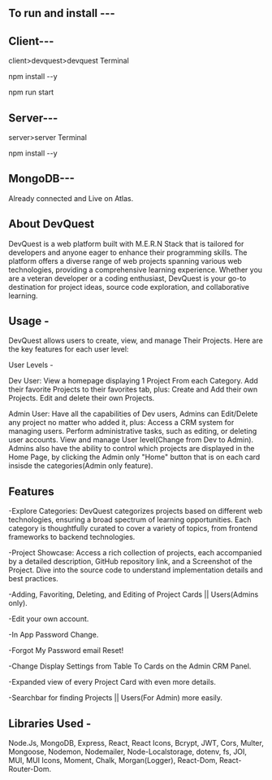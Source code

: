 To run and install --- 
-
Client---
-
client>devquest>devquest Terminal


npm install --y


npm run start


Server---
-
server>server Terminal 


npm install --y

MongoDB---
-
Already connected and Live on Atlas.

About DevQuest
-
DevQuest is a web platform built with M.E.R.N Stack that is tailored for developers and anyone eager to enhance their programming skills.
The platform offers a diverse range of web projects spanning various web technologies, providing a comprehensive learning experience.
Whether you are a veteran developer or a coding enthusiast, DevQuest is your go-to destination for project ideas, source code exploration, and collaborative learning.


Usage -
-
DevQuest allows users to create, view, and manage Their Projects. Here are the key features for each user level:

User Levels -

Dev User:
View a homepage displaying 1 Project From each Category.
Add their favorite Projects to their favorites tab, plus:
Create and Add their own Projects.
Edit and delete their own Projects.

Admin User:
Have all the capabilities of Dev users, Admins can Edit/Delete any project no matter who added it, plus:
Access a CRM system for managing users.
Perform administrative tasks, such as editing, or deleting user accounts.
View and manage User level(Change from Dev to Admin).
Admins also have the ability to control which projects are displayed in the Home Page,
by clicking the Admin only "Home" button that is on each card insisde the categories(Admin only feature).


Features
-
-Explore Categories: DevQuest categorizes projects based on different web technologies, ensuring a broad spectrum of learning opportunities.
 Each category is thoughtfully curated to cover a variety of topics, from frontend frameworks to backend technologies.

-Project Showcase: Access a rich collection of projects, each accompanied by a detailed description, GitHub repository link, and a Screenshot of the Project.
Dive into the source code to understand implementation details and best practices.

-Adding,   Favoriting,   Deleting,   and Editing of Project Cards || Users(Admins only).

-Edit your own account.

-In App Password Change.

-Forgot My Password email Reset!

-Change Display Settings from Table To Cards on the Admin CRM Panel.

-Expanded view of every Project Card with even more details.

-Searchbar for finding Projects || Users(For Admin) more easily.


Libraries Used - 
-
Node.Js,
MongoDB,
Express,
React,
React Icons,
Bcrypt,
JWT,
Cors,
Multer,
Mongoose,
Nodemon,
Nodemailer,
Node-Localstorage,
dotenv,
fs,
JOI,
MUI,
MUI Icons,
Moment,
Chalk,
Morgan(Logger),
React-Dom,
React-Router-Dom.


